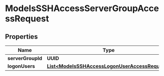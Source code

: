

# ModelsSSHAccessServerGroupAccessRequest


## Properties

| Name | Type | Description | Notes |
|------------ | ------------- | ------------- | -------------|
|**serverGroupId** | **UUID** |  |  |
|**logonUsers** | [**List&lt;ModelsSSHAccessLogonUserAccessRequest&gt;**](ModelsSSHAccessLogonUserAccessRequest.md) |  |  |



